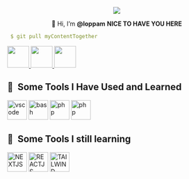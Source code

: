 
<!---
loppam/loppam is a ✨ special ✨ repository because its `README.md` (this file) appears on your GitHub profile.
You can click the Preview link to take a look at your changes.
--->
<p align="center">
  <img src="https://capsule-render.vercel.app/api?text=Hi%20Everyone!🕹️&animation=fadeIn&type=waving&color=gradient&height=100"/>
</p>
<p align="center">
👋 Hi, I’m <b>@loppam</b>
  <b>NICE TO HAVE YOU HERE </b>
</p>

```yaml
 $ git pull myContentTogether
```
<span align="center" > <a href="https://www.instagram.com/__lopam/">
  <img height="50" src="https://user-images.githubusercontent.com/46517096/166974368-9798f39f-1f46-499c-b14e-81f0a3f83a06.png"/>
</a>
   <a href="https://www.instagram.com/__lopam/">
  <img height="50" src="https://user-images.githubusercontent.com/96139999/194756566-cc2b44b4-c964-40ac-b3c5-07c06ecf8ea3.png"/>
</a>
  <a href="https://www.twitter.com/lopam_/">
  <img height="50" src="https://cdn4.iconfinder.com/data/icons/social-media-icons-the-circle-set/48/twitter_circle-512.png"/>
</a>
</span>


<h2> 🚀 &nbsp;Some Tools I Have Used and Learned</h2>
<p align="left">
<img src="https://cdn.jsdelivr.net/gh/devicons/devicon/icons/vscode/vscode-original.svg" alt="vscode" width="45" height="45"/>
<img src="https://cdn1.iconfinder.com/data/icons/logotypes/32/badge-html-5-256.png" alt="bash" width="45" height="45"/>
<img src="https://cdn1.iconfinder.com/data/icons/logotypes/32/badge-css-3-512.png" alt="php" width="45" height="45"/>
<img src="https://cdn4.iconfinder.com/data/icons/logos-and-brands/512/187_Js_logo_logos-256.png" alt="php" width="45" height="45"/>
</p>
<h2> 🚀 &nbsp;Some Tools I still learning</h2>
<p align="left">
<img src="https://user-images.githubusercontent.com/96139999/194808841-2f0eb1bb-d77b-4dcb-9a7b-0eff508358a9.png" alt="NEXTJS" width="45" height="45"/>
<img src="https://user-images.githubusercontent.com/96139999/194808902-d7fbc8c7-f99f-4eeb-9073-6a4227bbd68c.png" alt="REACTJS" width="45" height="45"/>
<img src="https://user-images.githubusercontent.com/96139999/194808977-5e22709e-b376-41a8-9268-8007be36eaea.png" alt="TAILWIND" width="45" height="45"/>
</p>
